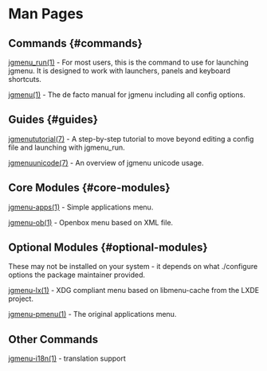 # Man Pages

## Commands {#commands}

[jgmenu_run(1)](jgmenu_run.1.html) - For most users, this is the command to
use for launching jgmenu. It is designed to work with launchers, panels and
keyboard shortcuts.

[jgmenu(1)](jgmenu.1.html) - The de facto manual for jgmenu including all
config options.

## Guides {#guides}

[jgmenututorial(7)](jgmenututorial.7.html) - A step-by-step tutorial to move
beyond editing a config file and launching with jgmenu_run.

[jgmenuunicode(7)](jgmenuunicode.7.html) - An overview of jgmenu unicode usage.

## Core Modules {#core-modules}

[jgmenu-apps(1)](jgmenu-apps.1.html) - Simple applications menu.

[jgmenu-ob(1)](jgmenu-ob.1.html) - Openbox menu based on XML file.

## Optional Modules {#optional-modules}

These may not be installed on your system - it depends on what ./configure
options the package maintainer provided.

[jgmenu-lx(1)](jgmenu-lx.1.html) - XDG compliant menu based on libmenu-cache
from the LXDE project.

[jgmenu-pmenu(1)](jgmenu-pmenu.1.html) - The original applications menu.

## Other Commands

[jgmenu-i18n(1)](jgmenu-i18n.1.html) - translation support

